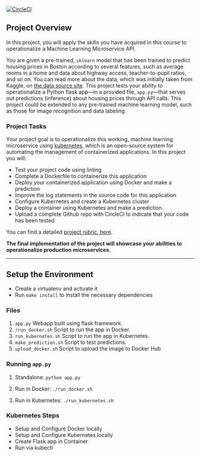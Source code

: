 [![CircleCI](https://circleci.com/gh/douz/nd9991-final-project.svg?style=svg)](https://circleci.com/gh/douz/nd9991-final-project)

## Project Overview

In this project, you will apply the skills you have acquired in this course to operationalize a Machine Learning Microservice API. 

You are given a pre-trained, `sklearn` model that has been trained to predict housing prices in Boston according to several features, such as average rooms in a home and data about highway access, teacher-to-pupil ratios, and so on. You can read more about the data, which was initially taken from Kaggle, on [the data source site](https://www.kaggle.com/c/boston-housing). This project tests your ability to operationalize a Python flask app—in a provided file, `app.py`—that serves out predictions (inference) about housing prices through API calls. This project could be extended to any pre-trained machine learning model, such as those for image recognition and data labeling.

### Project Tasks

Your project goal is to operationalize this working, machine learning microservice using [kubernetes](https://kubernetes.io/), which is an open-source system for automating the management of containerized applications. In this project you will:
* Test your project code using linting
* Complete a Dockerfile to containerize this application
* Deploy your containerized application using Docker and make a prediction
* Improve the log statements in the source code for this application
* Configure Kubernetes and create a Kubernetes cluster
* Deploy a container using Kubernetes and make a prediction
* Upload a complete Github repo with CircleCI to indicate that your code has been tested

You can find a detailed [project rubric, here](https://review.udacity.com/#!/rubrics/2576/view).

**The final implementation of the project will showcase your abilities to operationalize production microservices.**

---

## Setup the Environment

* Create a virtualenv and activate it
* Run `make install` to install the necessary dependencies

### Files
1. `app.py` Webapp built using flask framework.
2. `/run_docker.sh` Script to run the app in Docker.
3. `run_kubernetes.sh` Script to run the app in Kubernetes.
4. `make_prediction.sh` Script to test predictions.
5. `upload_docker.sh` Script to upload the image to Docker Hub

### Running `app.py`

1. Standalone:
`python app.py`

2. Run in Docker: 
`./run_docker.sh`

3. Run in Kubernetes:
`./run_kubernetes.sh`

### Kubernetes Steps

* Setup and Configure Docker locally
* Setup and Configure Kubernetes locally
* Create Flask app in Container
* Run via kubectl
